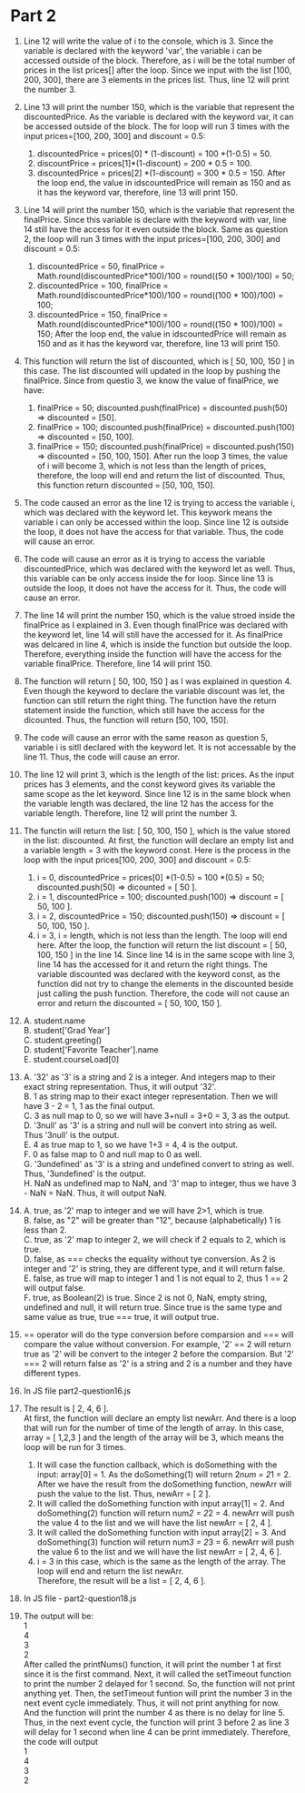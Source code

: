 # Part 2 
1. Line 12 will write the value of i to the console, which is 3. Since the variable is declared with the keyword 'var', the variable i can be accessed outside of the block. Therefore, as i will be the total number of prices in the list prices[] after the loop. Since we input with the list [100, 200, 300], there are 3 elements in the prices list. Thus, line 12 will print the number 3. 


2. Line 13 will print the number 150, which is the variable that represent the discountedPrice. As the variable is declared with the keyword var, it can be accessed outside of the block. The for loop will run 3 times with the input prices=[100, 200, 300] and discount = 0.5:
   1. discountedPrice = prices[0] * (1-discount) = 100 *(1-0.5) = 50.
   2. discountPrice = prices[1]*(1-discount) = 200 * 0.5 = 100.
   3. discountedPrice = prices[2] *(1-discount) = 300 * 0.5 = 150. 
After the loop end, the value in idscountedPrice will remain as 150 and as it has the keyword var, therefore, line 13 will print 150.

3. Line 14 will print the number 150, which is the variable that represent the finalPrice. Since this variable is declare with the keyword with var, line 14 still have the access for it even outside the block. Same as question 2, the loop will run 3 times with the input prices=[100, 200, 300] and discount = 0.5:
   1. discountedPrice = 50, finalPrice = Math.round(discountedPrice*100)/100 = round((50 * 100)/100) = 50;
   2. discountedPrice = 100, finalPrice = Math.round(discountedPrice*100)/100 = round((100 * 100)/100) = 100;
   3. discountedPrice = 150, finalPrice = Math.round(discountedPrice*100)/100 = round((150 * 100)/100) = 150;
After the loop end, the value in idscountedPrice will remain as 150 and as it has the keyword var, therefore, line 13 will print 150.

4. This function will return the list of discounted, which is [ 50, 100, 150 ] in this case. The list discounted will updated in the loop by pushing the finalPrice. Since from questio 3, we know the value of finalPrice, we have: 
   1. finalPrice = 50; discounted.push(finalPrice) = discounted.push(50) => discounted = [50].
   2. finalPrice = 100; discounted.push(finalPrice) = discounted.push(100) => discounted = [50, 100].
   3.  finalPrice = 150; discounted.push(finalPrice) = discounted.push(150) => discounted = [50, 100, 150]. 
After run the loop 3 times, the value of i will become 3, which is not less than the length of prices, therefore, the loop will end and return the list of discounted. Thus, this function return discounted = [50, 100, 150]. 

5. The code caused an error as the line 12 is trying to access the variable i, which was declared with the keyword let. This keywork means the variable i can only be accessed within the loop. Since line 12 is outside the loop, it does not have the access for that variable. Thus, the code will cause an error. 

6. The code will cause an error as it is trying to access the variable discountedPrice, which was declared with the keyword let as well. Thus, this variable can be only access inside the for loop. Since line 13 is outside the loop, it does not have the access for it. Thus, the code will cause an error. 

7. The line 14 will print the number 150, which is the value stroed inside the finalPrice as I explained in 3. Even though finalPrice was declared with the keyword let, line 14 will still have the accessed for it. As finalPrice was delcared in line 4, which is inside the function but outside the loop. Therefore, everything inside the function will have the access for the variable finalPrice. Therefore, line 14 will print 150. 

8. The function will return [ 50, 100, 150 ] as I was explained in question 4. Even though the keyword to declare the variable discount was let, the function can still return the right thing. The function have the return statement inside the function, which still have the access for the dicounted. Thus, the function will return [50, 100, 150]. 

9. The code will cause an error with the same reason as question 5, variable i is sitll declared with the keyword let. It is not accessable by the line 11. Thus, the code will cause an error. 

10. The line 12 will print 3, which is the length of the list: prices. As the input prices has 3 elements, and the const keyword gives its variable the same scope as the let keyword. Since line 12 is in the same block when the variable length was declared, the line 12 has the access for the variable length. Therefore, line 12 will print the number 3. 

11. The functin will return the list: [ 50, 100, 150 ], which is the value stored in the list: discounted. At first, the function will declare an empty list and a variable length = 3 with the keyword const. Here is the process in the loop with the input prices[100, 200, 300] and discount = 0.5:
    1. i = 0, discountedPrice = prices[0] *(1-0.5) = 100 *(0.5) = 50; discounted.push(50) => dicounted = [ 50 ].
    2. i = 1, discountedPrice = 100; discounted.push(100) => discount = [ 50, 100 ].
    3. i = 2, discountedPrice = 150; discounted.push(150) => discount = [ 50, 100, 150 ]. 
    4. i = 3, i = length, which is not less than the length. The loop will end here. 
After the loop, the function will return the list discount = [ 50, 100, 150 ] in the line 14. Since line 14 is in the same scope with line 3, line 14 has the accessed for it and return the right things. The variable discounted was declared with the keyword const, as the function did not try to change the elements in the discounted beside just calling the push function. Therefore, the code will not cause an error and return the discounted = [ 50, 100, 150 ].

12. A. student.name <br>
    B. student['Grad Year'] <br>
    C. student.greeting() <br>
    D. student['Favorite Teacher'].name <br>
    E. student.courseLoad[0]

13. A. '32' as '3' is a string and 2 is a integer. And integers map to their exact string representation. Thus, it will output '32'. <br>
    B. 1 as string map to their exact integer representation. Then we will have 3 - 2 = 1, 1 as the final output. <br>
    C. 3 as null map to 0, so we will have 3+null = 3+0 = 3, 3 as the output. <br>
    D. '3null' as '3' is a string and null will be convert into string as well. Thus '3null' is the output. <br>
    E. 4 as true map to 1, so we have 1+3 = 4, 4 is the output. <br>
    F. 0 as false map to 0 and null map to 0 as well. <br>
    G. '3undefined' as '3' is a string and undefined convert to string as well. Thus, '3undefined' is the output. <br>
    H. NaN as undefined map to NaN, and '3' map to integer, thus we have 3 - NaN = NaN. Thus, it will output NaN. 

14. A. true, as '2' map to integer and we will have 2>1, which is true. <br>
    B. false, as "2" will be greater than "12", because (alphabetically) 1 is less than 2. <br>
    C. true, as '2' map to integer 2, we will check if 2 equals to 2, which is true. <br>
    D. false, as === checks the equality without tye conversion. As 2 is integer and '2' is string, they are different type, and it will return false. <br>
    E. false, as true will map to integer 1 and 1 is not equal to 2, thus 1 == 2 will output false. <br>
    F. true, as Boolean(2) is true. Since 2 is not 0, NaN, empty string, undefined and null, it will return true. Since true is the same type and same value as true, true === true, it will output true. 

15. == operator will do the type conversion before comparsion and === will compare the value without conversion. For example, '2' == 2 will return true as '2' will be convert to the integer 2 before the comparsion. But '2' === 2 will return false as '2' is a string and 2 is a number and they have different types. 

16. In JS file part2-question16.js

17. The result is [ 2, 4, 6 ]. <br>
    At first, the function will declare an empty list newArr. And there is a loop that will run for the number of time of the length of array. In this case, array = [ 1,2,3 ] and the length of the array will be 3, which means the loop will be run for 3 times. <br> 
    1. It will case the function callback, which is doSomething with the input: array[0] = 1. As the doSomething(1) will return 2*num = 2*1 = 2. After we have the result from the doSomething function, newArr will push the value to the list. Thus, newArr = [ 2 ].
    2. It will called the doSomething function with input array[1] = 2. And doSomething(2) function will return num*2 = 2*2 = 4. newArr will push the value 4 to the list and we will have the list newArr = [ 2, 4 ]. 
    3. It will called the doSomething function with input array[2] = 3. And doSomething(3) function will return num*3 = 2*3 = 6. newArr will push the value 6 to the list and we will have the list newArr = [ 2, 4, 6 ].
    4. i = 3 in this case, which is the same as the length of the array. The loop will end and return the list newArr. <br>
Therefore, the result will be a list = [ 2, 4, 6 ]. 

18. In JS file - part2-question18.js
    
19. The output will be: <br>
    1 <br>
    4 <br>
    3 <br>
    2 <br>
After called the printNums() function, it will print the number 1 at first since it is the first command. Next, it will called the setTimeout function to print the number 2 delayed for 1 second. So, the function will not print anything yet. Then, the setTimeout funtion will print the number 3 in the next event cycle immediately. Thus, it will not print anything for now. And the function will print the number 4 as there is no delay for line 5. Thus, in the next event cycle, the function will print 3 before 2 as line 3 will delay for 1 second when line 4 can be print immediately. Therefore, the code will output <br>
    1 <br>
    4 <br>
    3 <br>
    2 <br>